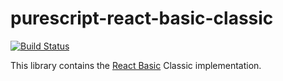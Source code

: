 # purescript-react-basic-classic

[![Build Status](https://travis-ci.com/lumihq/purescript-react-basic-classic.svg?branch=main)](https://travis-ci.com/lumihq/purescript-react-basic-classic)

This library contains the [React Basic](https://github.com/lumihq/purescript-react-basic) Classic implementation.

